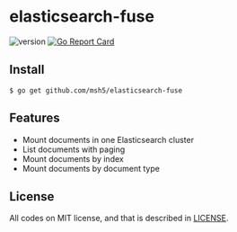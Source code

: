 # elasticsearch-fuse

![version](https://img.shields.io/badge/version-0.2.0-brightgreen.svg)
[![Go Report Card](https://goreportcard.com/badge/github.com/msh5/elasticsearch-fuse)](https://goreportcard.com/report/github.com/msh5/elasticsearch-fuse)

## Install

```
$ go get github.com/msh5/elasticsearch-fuse
```

## Features

- Mount documents in one Elasticsearch cluster
- List documents with paging
- Mount documents by index
- Mount documents by document type

## License

All codes on MIT license, and that is described in [LICENSE](LICENSE).
